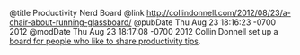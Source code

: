 @title Productivity Nerd Board
@link http://collindonnell.com/2012/08/23/a-chair-about-running-glassboard/
@pubDate Thu Aug 23 18:16:23 -0700 2012
@modDate Thu Aug 23 18:17:08 -0700 2012
Collin Donnell set up a <a href="http://collindonnell.com/2012/08/23/a-chair-about-running-glassboard/">board for people who like to share productivity tips</a>.
